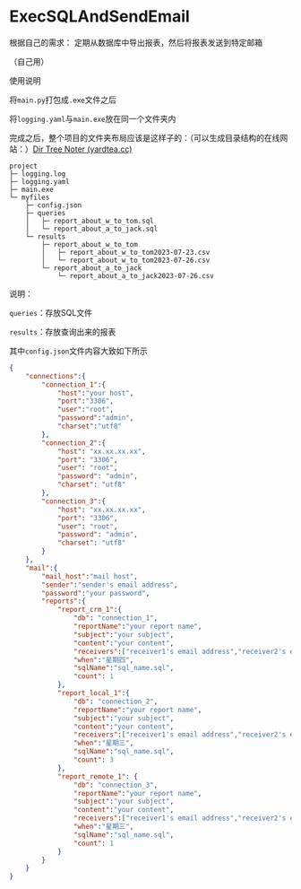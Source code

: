 # ExecSQLAndSendEmail
根据自己的需求：
定期从数据库中导出报表，然后将报表发送到特定邮箱



（自己用）

使用说明

将`main.py`打包成`.exe`文件之后

将`logging.yaml`与`main.exe`放在同一个文件夹内

完成之后，整个项目的文件夹布局应该是这样子的：（可以生成目录结构的在线网站：）[Dir Tree Noter (yardtea.cc)](http://dir.yardtea.cc/)

```
project
├─ logging.log
├─ logging.yaml
├─ main.exe
└─ myfiles
 	├─ config.json
 	├─ queries
 	│	├─ report_about_w_to_tom.sql
 	│	└─ report_about_a_to_jack.sql
 	└─ results
 	 	├─ report_about_w_to_tom
 	 	│	├─ report_about_w_to_tom2023-07-23.csv
 	 	│	└─ report_about_w_to_tom2023-07-26.csv
 	 	└─ report_about_a_to_jack
 	 	 	└─ report_about_a_to_jack2023-07-26.csv
```

说明：

`queries`：存放SQL文件

`results`：存放查询出来的报表

其中`config.json`文件内容大致如下所示

```json
{
	"connections":{
		"connection_1":{
			"host":"your host",
			"port":"3306",
			"user":"root",
			"password":"admin",
			"charset":"utf8"
		},
		"connection_2":{
			"host": "xx.xx.xx.xx",
			"port": "3306",
			"user": "root",
			"password": "admin",
			"charset": "utf8"
		},
		"connection_3":{
			"host": "xx.xx.xx.xx",
			"port": "3306",
			"user": "root",
			"password": "admin",
			"charset": "utf8"
		}
	},
	"mail":{
		"mail_host":"mail host",
		"sender":"sender's email address",
		"password":"your password",
		"reports":{
			"report_crm_1":{
				"db": "connection_1",
				"reportName":"your report name",
				"subject":"your subject",
				"content":"your content",
				"receivers":["receiver1's email address","receiver2's email address"],
				"when":"星期四",
				"sqlName":"sql_name.sql",
				"count": 1
			},
			"report_local_1":{
				"db": "connection_2",
				"reportName":"your report name",
				"subject":"your subject",
				"content":"your content",
				"receivers":["receiver1's email address","receiver2's email address"],
				"when":"星期三",
				"sqlName":"sql_name.sql",
				"count": 3
			},
			"report_remote_1": {
				"db": "connection_3",
				"reportName":"your report name",
				"subject":"your subject",
				"content":"your content",
				"receivers":["receiver1's email address","receiver2's email address"],
				"when":"星期三",
				"sqlName":"sql_name.sql",
				"count": 1
			}
		}
	}
}
```


